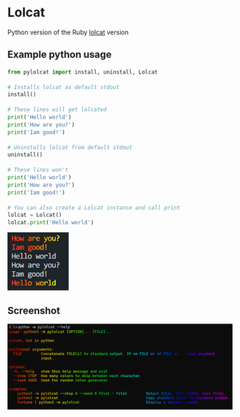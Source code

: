 # Lolcat

Python version of the Ruby [lolcat](https://github.com/busyloop/lolcat/) version

## Example python usage

```python
from pylolcat import install, uninstall, Lolcat

# Installs lolcat as default stdout
install()

# These lines will get lolcated
print('Hello world')
print('How are you?')
print('Iam good!')

# Uninstalls lolcat from default stdout
uninstall()

# These lines won't 
print('Hello world')
print('How are you?')
print('Iam good!')

# You can also create a Lolcat instance and call print
lolcat = Lolcat()
lolcat.print('Hello world')
```

![Showcase](images/showcase.png)


## Screenshot
![Help](images/help.png)